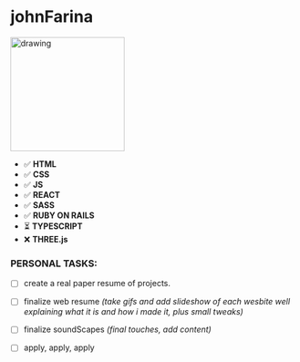# johnFarina
<img src="https://c.tenor.com/z4_HKSF6Nx8AAAAM/typing-jim-carrey.gif" alt="drawing" width="200"/>

- ✅ **HTML**
- ✅ **CSS**
- ✅ **JS**
- ✅ **REACT**
- ✅ **SASS**
- ✅ **RUBY ON RAILS**
- ⏳ **TYPESCRIPT**
- ❌ **THREE.js**

### PERSONAL TASKS:
- [ ] create a real paper resume of projects.
- [ ] finalize web resume *(take gifs and add slideshow of each wesbite well explaining what it is and how i made it, plus small tweaks)*
- [ ] finalize soundScapes *(final touches, add content)*
- [ ] apply, apply, apply

